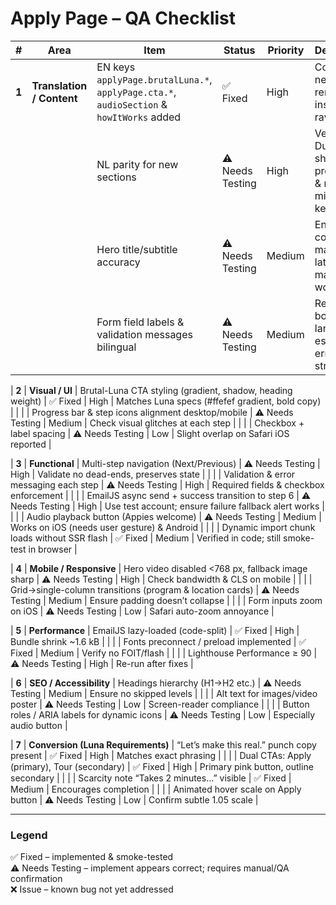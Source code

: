 # Apply Page – QA Checklist

| # | Area | Item | Status | Priority | Description |
|---|------|------|--------|----------|-------------|
| **1** | **Translation / Content** | EN keys `applyPage.brutalLuna.*`, `applyPage.cta.*`, `audioSection` & `howItWorks` added | ✅ Fixed | High | Confirmed new copy renders instead of raw keys |
|  |  | NL parity for new sections | ⚠️ Needs Testing | High | Verify Dutch page shows proper text & no missing keys |
|  |  | Hero title/subtitle accuracy | ⚠️ Needs Testing | Medium | Ensure copy matches latest marketing wording |
|  |  | Form field labels & validation messages bilingual | ⚠️ Needs Testing | Medium | Review both languages, especially error strings |

| **2** | **Visual / UI** | Brutal-Luna CTA styling (gradient, shadow, heading weight) | ✅ Fixed | High | Matches Luna specs (#ffefef gradient, bold copy) |
|  |  | Progress bar & step icons alignment desktop/mobile | ⚠️ Needs Testing | Medium | Check visual glitches at each step |
|  |  | Checkbox + label spacing | ⚠️ Needs Testing | Low | Slight overlap on Safari iOS reported |

| **3** | **Functional** | Multi-step navigation (Next/Previous) | ⚠️ Needs Testing | High | Validate no dead-ends, preserves state |
|  |  | Validation & error messaging each step | ⚠️ Needs Testing | High | Required fields & checkbox enforcement |
|  |  | EmailJS async send + success transition to step 6 | ⚠️ Needs Testing | High | Use test account; ensure failure fallback alert works |
|  |  | Audio playback button (Appies welcome) | ⚠️ Needs Testing | Medium | Works on iOS (needs user gesture) & Android |
|  |  | Dynamic import chunk loads without SSR flash | ✅ Fixed | Medium | Verified in code; still smoke-test in browser |

| **4** | **Mobile / Responsive** | Hero video disabled <768 px, fallback image sharp | ⚠️ Needs Testing | High | Check bandwidth & CLS on mobile |
|  |  | Grid→single-column transitions (program & location cards) | ⚠️ Needs Testing | Medium | Ensure padding doesn’t collapse |
|  |  | Form inputs zoom on iOS | ⚠️ Needs Testing | Low | Safari auto-zoom annoyance |

| **5** | **Performance** | EmailJS lazy-loaded (code-split) | ✅ Fixed | High | Bundle shrink ~1.6 kB |
|  |  | Fonts preconnect / preload implemented | ✅ Fixed | Medium | Verify no FOIT/flash |
|  |  | Lighthouse Performance ≥ 90 | ⚠️ Needs Testing | High | Re-run after fixes |

| **6** | **SEO / Accessibility** | Headings hierarchy (H1→H2 etc.) | ⚠️ Needs Testing | Medium | Ensure no skipped levels |
|  |  | Alt text for images/video poster | ⚠️ Needs Testing | Low | Screen-reader compliance |
|  |  | Button roles / ARIA labels for dynamic icons | ⚠️ Needs Testing | Low | Especially audio button |

| **7** | **Conversion (Luna Requirements)** | “Let’s make this real.” punch copy present | ✅ Fixed | High | Matches exact phrasing |
|  |  | Dual CTAs: Apply (primary), Tour (secondary) | ✅ Fixed | High | Primary pink button, outline secondary |
|  |  | Scarcity note “Takes 2 minutes…” visible | ✅ Fixed | Medium | Encourages completion |
|  |  | Animated hover scale on Apply button | ⚠️ Needs Testing | Low | Confirm subtle 1.05 scale |

---

### Legend
✅ Fixed – implemented & smoke-tested  
⚠️ Needs Testing – implement appears correct; requires manual/QA confirmation  
❌ Issue – known bug not yet addressed  
